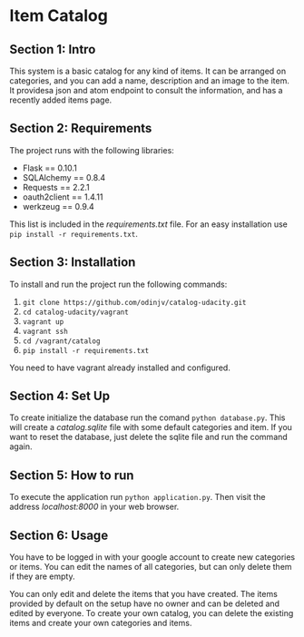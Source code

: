 # Item Catalog

## Section 1: Intro
This system is a basic catalog for any kind of items. It can be arranged on
categories, and you can add a name, description and an image to the item. It
providesa json and atom endpoint to consult the information, and has a recently
added items page.

## Section 2: Requirements
The project runs with the following libraries:
* Flask == 0.10.1
* SQLAlchemy == 0.8.4
* Requests == 2.2.1
* oauth2client == 1.4.11
* werkzeug == 0.9.4

This list is included in the _requirements.txt_ file. For an easy installation
use `pip install -r requirements.txt`.

## Section 3: Installation
To install and run the project run the following commands:

 1. `git clone https://github.com/odinjv/catalog-udacity.git`
 2. `cd catalog-udacity/vagrant`
 3. `vagrant up`
 4. `vagrant ssh`
 5. `cd /vagrant/catalog`
 6. `pip install -r requirements.txt`

 You need to have vagrant already installed and configured.


## Section 4: Set Up
To create initialize the database run the comand `python database.py`. This will
create a _catalog.sqlite_ file with some default categories and item. If you
want to reset the database, just delete the sqlite file and run the command
again.

## Section 5: How to run
To execute the application run `python application.py`. Then visit the address
_localhost:8000_ in your web browser.

## Section 6: Usage
You have to be logged in with your google account to create new categories or
items. You can edit the names of all categories, but can only delete them if
they are empty.

You can only edit and delete the items that you have created. The items provided
by default on the setup have no owner and can be deleted and edited by everyone.
To create your own catalog, you can delete the existing items and create your
own categories and items.
